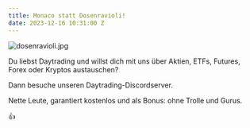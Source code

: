 ```yaml
---
title: Monaco statt Dosenravioli!
date: 2023-12-16 10:31:00 Z
---
```


![dosenravioli.jpg](/uploads/dosenravioli.jpg)

Du liebst Daytrading und willst dich mit uns über Aktien, ETFs, Futures, Forex oder Kryptos austauschen?

Dann besuche unseren Daytrading-Discordserver.

Nette Leute, garantiert kostenlos und als Bonus: ohne Trolle und Gurus.

👍